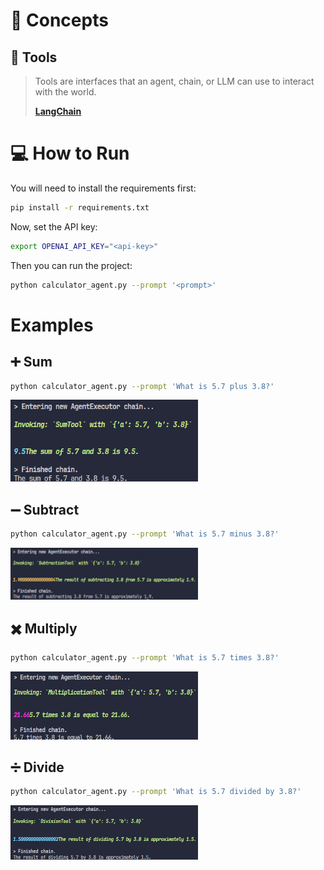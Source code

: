 # 📗 Concepts

## 🔧 Tools

> Tools are interfaces that an agent, chain, or LLM can use to interact with the world.
>
> [<b>LangChain</b>](https://python.langchain.com/v0.1/docs/modules/tools/)

# 💻 How to Run

You will need to install the requirements first:

```bash
pip install -r requirements.txt
```

Now, set the API key:

```bash
export OPENAI_API_KEY="<api-key>"
```

Then you can run the project:

```bash
python calculator_agent.py --prompt '<prompt>'
```

# Examples

## ➕ Sum

```bash	
python calculator_agent.py --prompt 'What is 5.7 plus 3.8?'
```

<img src="./images/sum.png" width="300">

## ➖ Subtract

```bash
python calculator_agent.py --prompt 'What is 5.7 minus 3.8?'
```

<img src="./images/subtract.png" width="300">

## ✖️ Multiply

```bash
python calculator_agent.py --prompt 'What is 5.7 times 3.8?'
```

<img src="./images/multiplication.png" width="300">

## ➗ Divide

```bash
python calculator_agent.py --prompt 'What is 5.7 divided by 3.8?'
```

<img src="./images/division.png" width="300">